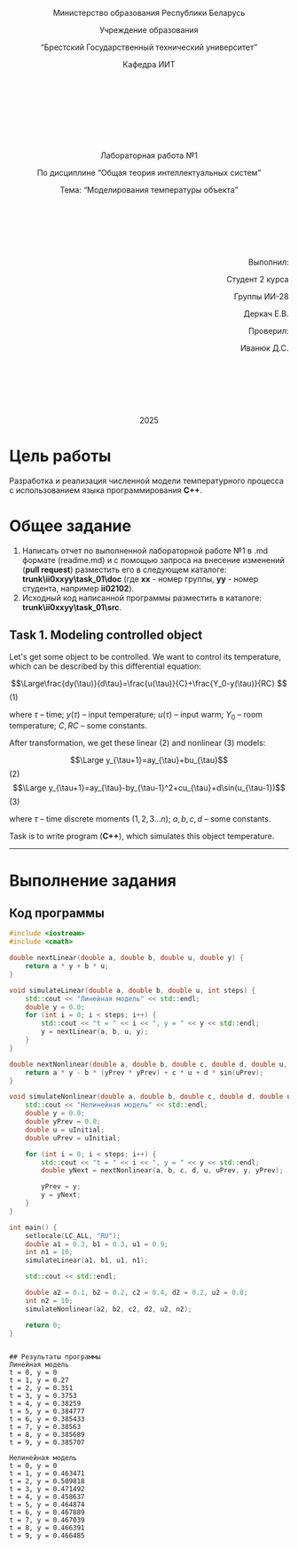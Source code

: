 <p align="center"> Министерство образования Республики Беларусь</p>
<p align="center">Учреждение образования</p>
<p align="center">“Брестский Государственный технический университет”</p>
<p align="center">Кафедра ИИТ</p>
<br><br><br><br><br><br><br>
<p align="center">Лабораторная работа №1</p>
<p align="center">По дисциплине “Общая теория интеллектуальных систем”</p>
<p align="center">Тема: “Моделирования температуры объекта”</p>
<br><br><br><br><br>
<p align="right">Выполнил:</p>
<p align="right">Студент 2 курса</p>
<p align="right">Группы ИИ-28</p>
<p align="right">Деркач Е.В.</p>
<p align="right">Проверил:</p>
<p align="right">Иванюк Д.С.</p>
<br><br><br><br><br>
<p align="center">2025</p>

# Цель работы

Разработка и реализация численной модели температурного процесса с использованием языка программирования **C++**.


# Общее задание #
1. Написать отчет по выполненной лабораторной работе №1 в .md формате (readme.md) и с помощью запроса на внесение изменений (**pull request**) разместить его в следующем каталоге: **trunk\ii0xxyy\task_01\doc** (где **xx** - номер группы, **yy** - номер студента, например **ii02102**).
2. Исходный код написанной программы разместить в каталоге: **trunk\ii0xxyy\task_01\src**.
## Task 1. Modeling controlled object ##
Let's get some object to be controlled. We want to control its temperature, which can be described by this differential equation:

$$\Large\frac{dy(\tau)}{d\tau}=\frac{u(\tau)}{C}+\frac{Y_0-y(\tau)}{RC} $$ (1)

where $\tau$ – time; $y(\tau)$ – input temperature; $u(\tau)$ – input warm; $Y_0$ – room temperature; $C,RC$ – some constants.

After transformation, we get these linear (2) and nonlinear (3) models:

$$\Large y_{\tau+1}=ay_{\tau}+bu_{\tau}$$ (2)
$$\Large y_{\tau+1}=ay_{\tau}-by_{\tau-1}^2+cu_{\tau}+d\sin(u_{\tau-1})$$ (3)

where $\tau$ – time discrete moments ($1,2,3{\dots}n$); $a,b,c,d$ – some constants.

Task is to write program (**C++**), which simulates this object temperature.

<hr>

# Выполнение задания #
 
## Код программы

```cpp
#include <iostream>
#include <cmath>

double nextLinear(double a, double b, double u, double y) {
    return a * y + b * u;
}

void simulateLinear(double a, double b, double u, int steps) {
    std::cout << "Линейная модель" << std::endl;
    double y = 0.0;
    for (int i = 0; i < steps; i++) {
        std::cout << "t = " << i << ", y = " << y << std::endl;
        y = nextLinear(a, b, u, y);
    }
}

double nextNonlinear(double a, double b, double c, double d, double u, double uPrev, double y, double yPrev) {
    return a * y - b * (yPrev * yPrev) + c * u + d * sin(uPrev);
}

void simulateNonlinear(double a, double b, double c, double d, double uInitial, int steps) {
    std::cout << "Нелинейная модель" << std::endl;
    double y = 0.0;
    double yPrev = 0.0;
    double u = uInitial;
    double uPrev = uInitial;

    for (int i = 0; i < steps; i++) {
        std::cout << "t = " << i << ", y = " << y << std::endl;
        double yNext = nextNonlinear(a, b, c, d, u, uPrev, y, yPrev);

        yPrev = y;
        y = yNext;
    }
}

int main() {
    setlocale(LC_ALL, "RU");
    double a1 = 0.3, b1 = 0.3, u1 = 0.9;
    int n1 = 10;
    simulateLinear(a1, b1, u1, n1);

    std::cout << std::endl;

    double a2 = 0.1, b2 = 0.2, c2 = 0.4, d2 = 0.2, u2 = 0.8;
    int n2 = 10;
    simulateNonlinear(a2, b2, c2, d2, u2, n2);

    return 0;
}

```
```

## Результаты программы
Линейная модель
t = 0, y = 0
t = 1, y = 0.27
t = 2, y = 0.351
t = 3, y = 0.3753
t = 4, y = 0.38259
t = 5, y = 0.384777
t = 6, y = 0.385433
t = 7, y = 0.38563
t = 8, y = 0.385689
t = 9, y = 0.385707

Нелинейная модель
t = 0, y = 0
t = 1, y = 0.463471
t = 2, y = 0.509818
t = 3, y = 0.471492
t = 4, y = 0.458637
t = 5, y = 0.464874
t = 6, y = 0.467889
t = 7, y = 0.467039
t = 8, y = 0.466391
t = 9, y = 0.466485